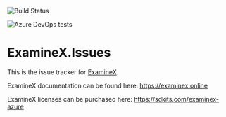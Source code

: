 ![Build Status](https://dev.azure.com/sdkits/ExamineX/_apis/build/status/SDKits.ExamineX.Source?branchName=master)

![Azure DevOps tests](https://img.shields.io/azure-devops/tests/sdkits/ExamineX/1)

# ExamineX.Issues

This is the issue tracker for [ExamineX](https://examinex.online).

ExamineX documentation can be found here: https://examinex.online

ExamineX licenses can be purchased here: https://sdkits.com/examinex-azure
